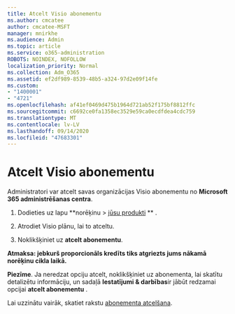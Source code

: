 ```yaml
---
title: Atcelt Visio abonementu
ms.author: cmcatee
author: cmcatee-MSFT
manager: mnirkhe
ms.audience: Admin
ms.topic: article
ms.service: o365-administration
ROBOTS: NOINDEX, NOFOLLOW
localization_priority: Normal
ms.collection: Adm_O365
ms.assetid: ef2df989-8539-48b5-a324-97d2e09f14fe
ms.custom:
- "1400001"
- "4721"
ms.openlocfilehash: af41ef0469d475b1964d721ab52f175bf8812ffc
ms.sourcegitcommit: c6692ce0fa1358ec3529e59ca0ecdfdea4cdc759
ms.translationtype: MT
ms.contentlocale: lv-LV
ms.lasthandoff: 09/14/2020
ms.locfileid: "47683301"
---
```

# <a name="cancel-visio-subscription"></a>Atcelt Visio abonementu

Administratori var atcelt savas organizācijas Visio abonementu no **Microsoft 365 administrēšanas centra**.

1. Dodieties uz lapu **norēķinu > [jūsu produkti](https://go.microsoft.com/fwlink/p/?linkid=842054) ** .

2. Atrodiet Visio plānu, lai to atceltu.

3. Noklikšķiniet uz **atcelt abonementu**.

**Atmaksa: jebkurš proporcionāls kredīts tiks atgriezts jums nākamā norēķinu cikla laikā.**

**Piezīme**. Ja neredzat opciju atcelt, noklikšķiniet uz abonementa, lai skatītu detalizētu informāciju, un sadaļā **Iestatījumi & darbības**ir jābūt redzamai opcijai **atcelt abonementu** .

Lai uzzinātu vairāk, skatiet rakstu [abonementa atcelšana](https://docs.microsoft.com/microsoft-365/commerce/subscriptions/cancel-your-subscription).
